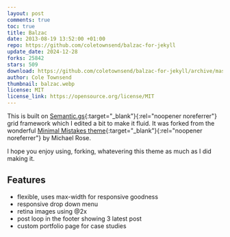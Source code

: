 ```yaml
---
layout: post
comments: true
toc: true
title: Balzac
date: 2013-08-19 13:52:00 +01:00
repo: https://github.com/coletownsend/balzac-for-jekyll
update_date: 2024-12-28
forks: 25842
stars: 509
download: https://github.com/coletownsend/balzac-for-jekyll/archive/master.zip
author: Cole Townsend
thumbnail: balzac.webp
license: MIT
license_link: https://opensource.org/license/MIT
---
```


This is built on [Semantic.gs](https://semantic.gs/){:target="_blank"}{:rel="noopener noreferrer"} grid framework which I edited a bit to make it fluid. It was forked from the wonderful [Minimal Mistakes theme](https://github.com/mmistakes/minimal-mistakes){:target="_blank"}{:rel="noopener noreferrer"} by Michael Rose.

I hope you enjoy using, forking, whatevering this theme as much as I did making it.

## Features

* flexible, uses max-width for responsive goodness
* responsive drop down menu
* retina images using @2x
* post loop in the footer showing 3 latest post
* custom portfolio page for case studies
